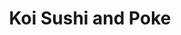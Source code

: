 ---
layout: place
title: "Koi Sushi and Poke"
permalink: /wyoming/jackson/koi-sushi-and-poke.html
stateAbbr: WY
stateName: Wyoming
cityName: Jackson
place_id: ChIJv5g1icAbU1MREe8-9Wn_g3E
photos:
  - name: >-
      places/ChIJv5g1icAbU1MREe8-9Wn_g3E/photos/AUy1YQ0QaMV4qG8Uhkg3y6Vw8EEmH0WTcKyBvcALdNHlD7amcr6tzMwE8S5OcdZHFeRuVWr5vz3bDHrR0mcYgsR4ScZCkCaAU4pXIzVP4VdIH-B0sIfQZjw5_VJPTgZRNpaPixJUhs-hhfykhp_NgdcakeAr0fB1VTDOmOWCNVWi66fXyZ1xH_E_bkJtNY0XyiiwjgGQ77-HlnUr-KNriAmTW98IqoUhnmcsmH8vAMgSnnQZ8XfuEqGx2bjtl03IhJP2SErGty7Jadq17YzjaOTu8gVRu4iAglLxPe6M38AOduSpTA
    widthPx: 4032
    heightPx: 3024
    authorAttributions:
      - displayName: Koi Sushi and Poke
        uri: https://maps.google.com/maps/contrib/111550606547814472832
        photoUri: >-
          https://lh3.googleusercontent.com/a-/ALV-UjVfIxjzLgcYRmOFUUFKp301qGL5tA0QZa0R4r20xU6H40dSIube=s100-p-k-no-mo
    flagContentUri: >-
      https://www.google.com/local/imagery/report/?cb_client=maps_api_places.places_api&image_key=!1e10!2sAF1QipP-kc-NrkzCB2xOTeVUicSQji8v0ZN882vWhi85&hl=en-US
    googleMapsUri: >-
      https://www.google.com/maps/place//data=!3m4!1e2!3m2!1sAF1QipP-kc-NrkzCB2xOTeVUicSQji8v0ZN882vWhi85!2e10!4m2!3m1!1s0x53531bc0893598bf:0x7183ff69f53eef11
  - name: >-
      places/ChIJv5g1icAbU1MREe8-9Wn_g3E/photos/AUy1YQ0w2BBJwPI1bDqy6uoO7nitOOYSZ0KcyLBMhsnCgq0n4AzbwogdPK5Qf1ax53ib8o39Voc_z-Qb4ykVNXvCrZ9ch_b0iel3BzphGHYhnrH6rWEVf89yZ_fVW9pQvsEhI3Y4W9HyGGZYMPBg6NPHtOtbOoTnNxONnL3Fq9T9uFzXktFU9HDzMBNTohpf9xVZ6dgTPX7UQ6WIh_nn-Lz83sqEDc5quJCE8lEG7WljWfAsLRlrx_4fyuJu1BTFmtWccAl02TwvsV3XaP6RkOvnq0RfOU1qD-N-3QrY4N6lRmJTCw
    widthPx: 1440
    heightPx: 811
    authorAttributions:
      - displayName: Koi Sushi and Poke
        uri: https://maps.google.com/maps/contrib/111550606547814472832
        photoUri: >-
          https://lh3.googleusercontent.com/a-/ALV-UjVfIxjzLgcYRmOFUUFKp301qGL5tA0QZa0R4r20xU6H40dSIube=s100-p-k-no-mo
    flagContentUri: >-
      https://www.google.com/local/imagery/report/?cb_client=maps_api_places.places_api&image_key=!1e10!2sAF1QipP_IynY38a8no_vQ2xnapEwxcM8r_gpObKhkaHL&hl=en-US
    googleMapsUri: >-
      https://www.google.com/maps/place//data=!3m4!1e2!3m2!1sAF1QipP_IynY38a8no_vQ2xnapEwxcM8r_gpObKhkaHL!2e10!4m2!3m1!1s0x53531bc0893598bf:0x7183ff69f53eef11
  - name: >-
      places/ChIJv5g1icAbU1MREe8-9Wn_g3E/photos/AUy1YQ2tgGpQixEgwBlqzW7NFA_qy8-DpUezfwvfinI5qB1FKHEYLWT0YdQ53lqQBw8I2PSFrZUNNWEDHDD2CwYg4uifIkfPfhq3fCy1XY2cSul7BaJCQKLWhboT-oj8KwVUMNaypJ9m7NNvQYI9i96F7_yUyhikeJUJl-to9qRicMCuvSc61TtD5R7TgijvOZ4Trj2joeV8QRkzSRtPcGN96288h7ObfmWWYgh_BN1_C_0me3SJxAY4y9oMEmoqYcYNCp0HBg8U1btR0ojIzA0CQgeD3lumxYnEBpqPtJlCxQHJIz_N7Ik7ClD22BxQfrIwDs-YlQKOmDK6Zu4YKmgTIAXBVWNxs6ffscCusno5EGJ1IiJ4MYYr8KHjObzlxfD7lf-Nie9woSEkdekTVoI0pmI6M4VZ9H-rdlCiS77Rgrk4BmgksLH9Ne7wojPExq9J
    widthPx: 3024
    heightPx: 4032
    authorAttributions:
      - displayName: Anything goes with Art
        uri: https://maps.google.com/maps/contrib/113370128353042260144
        photoUri: >-
          https://lh3.googleusercontent.com/a-/ALV-UjW7XFpTc5GtmLQK4tMvPcRF2lJMKcq4eQm6CQ52YGGC_AmQ9PhV=s100-p-k-no-mo
    flagContentUri: >-
      https://www.google.com/local/imagery/report/?cb_client=maps_api_places.places_api&image_key=!1e10!2sCIABIhADydERYRYkwWfkcMwADznp&hl=en-US
    googleMapsUri: >-
      https://www.google.com/maps/place//data=!3m4!1e2!3m2!1sCIABIhADydERYRYkwWfkcMwADznp!2e10!4m2!3m1!1s0x53531bc0893598bf:0x7183ff69f53eef11
  - name: >-
      places/ChIJv5g1icAbU1MREe8-9Wn_g3E/photos/AUy1YQ1Hc3lmgDNdV33MWsFqJDVSbQwFl3XlfdXbAnrJIvhSHvsJ-Gb5pYXnk_XVM514WFtNlmMkuekWiQ5UxFJRk5BAqO5yZzWjaGo-gllBjx9Sv_4hauasZup40aquqCQV4L0AK4ob8rEEenTZWfRSOlamQzZ_oXmFDloAp0XbWmrRC2i2MbXd8V5FgSqgDmjKZJT9FZrMcRxQfoDMhsiigaY2vRh1NeNNFn48zMqBBl4UVERZ6zB86-f68YVOS1yuHW5x6uU32mnrK96ZBWwR-XVGg0l3VnkLFokA80MqRo91ag
    widthPx: 4032
    heightPx: 3024
    authorAttributions:
      - displayName: Koi Sushi and Poke
        uri: https://maps.google.com/maps/contrib/111550606547814472832
        photoUri: >-
          https://lh3.googleusercontent.com/a-/ALV-UjVfIxjzLgcYRmOFUUFKp301qGL5tA0QZa0R4r20xU6H40dSIube=s100-p-k-no-mo
    flagContentUri: >-
      https://www.google.com/local/imagery/report/?cb_client=maps_api_places.places_api&image_key=!1e10!2sAF1QipO5ut98KWnnwDxfsVWKdClOXdptizuQkCKbbS84&hl=en-US
    googleMapsUri: >-
      https://www.google.com/maps/place//data=!3m4!1e2!3m2!1sAF1QipO5ut98KWnnwDxfsVWKdClOXdptizuQkCKbbS84!2e10!4m2!3m1!1s0x53531bc0893598bf:0x7183ff69f53eef11
  - name: >-
      places/ChIJv5g1icAbU1MREe8-9Wn_g3E/photos/AUy1YQ1FJdYDXdrwQzu_nmZy7Xpyh7EERj3u2jzQhp00DtZR2zpH7Zxe2vqE3nAjkjUzdcXl0u3fKVYwtdo6cYPIi1ls1YVHZ7e_P0NcNqLWd-dSNVm_Euh6MUnV3DDdBnHiW0oaDoV06WdFWusuZ6cC76N1F5KJT5q-SGQhyjtzOH8M9kkwnUmjyyaahs7xwko2ixFED4vfcISJ2x0nvOcI3h1rrNU_2xAFGYAtexdW6VRTO2kZP0FrIj_aTN_e9L3KSg1a_XADS8s8_Jzg5Wv4y289xWDIJeX31qCKQbPAvZrUfA3vBH0YADHy4JKyXycCtza3XFzQsDOrDv6HvkLQ6UhPRTLeXZE_T8Z841KSf1gr_bpx-_mra_AOTEJZ16Ne3MAE6rigoRlz3NUEnVpfi-rs2FutpL0Mka-gdaq7L99qzMOgaOMoV-iCJj76uhqe
    widthPx: 2268
    heightPx: 4032
    authorAttributions:
      - displayName: Anything goes with Art
        uri: https://maps.google.com/maps/contrib/113370128353042260144
        photoUri: >-
          https://lh3.googleusercontent.com/a-/ALV-UjW7XFpTc5GtmLQK4tMvPcRF2lJMKcq4eQm6CQ52YGGC_AmQ9PhV=s100-p-k-no-mo
    flagContentUri: >-
      https://www.google.com/local/imagery/report/?cb_client=maps_api_places.places_api&image_key=!1e10!2sCIABIhADydERYRYkwWfkb94ADytr&hl=en-US
    googleMapsUri: >-
      https://www.google.com/maps/place//data=!3m4!1e2!3m2!1sCIABIhADydERYRYkwWfkb94ADytr!2e10!4m2!3m1!1s0x53531bc0893598bf:0x7183ff69f53eef11
  - name: >-
      places/ChIJv5g1icAbU1MREe8-9Wn_g3E/photos/AUy1YQ0eOofgxhx_ll9WlHkDp6WGPkKofgMITcBYilHCqV6U-pauE8KWrq6jQRne_LCYJvlcDuHtWXNzxAmI1L_DOOHYACehsGye27Mw5b8dKaX5Bd3qmzF7JjhUhzcruAQn_-TxOP3M9j4UTDkvkFiUMZoVit5T20PiprcwLQjR-8X5_DGc3KoMcnkdNoU09twVNc5aAvbCB_LM5bF5ggx6e4X-Gd74tCxC7tMmhd6AEJaHebtDOHsH8HkL7TV0DnLGmgu9rwIl90NITwHl_66_s-YRCUgN7J-ebbSBMGdj3p_9Gw
    widthPx: 3024
    heightPx: 1702
    authorAttributions:
      - displayName: Koi Sushi and Poke
        uri: https://maps.google.com/maps/contrib/111550606547814472832
        photoUri: >-
          https://lh3.googleusercontent.com/a-/ALV-UjVfIxjzLgcYRmOFUUFKp301qGL5tA0QZa0R4r20xU6H40dSIube=s100-p-k-no-mo
    flagContentUri: >-
      https://www.google.com/local/imagery/report/?cb_client=maps_api_places.places_api&image_key=!1e10!2sAF1QipPKgpKmzdXKkD_gG6eoV47eN5ROY4nzqk3vQwH6&hl=en-US
    googleMapsUri: >-
      https://www.google.com/maps/place//data=!3m4!1e2!3m2!1sAF1QipPKgpKmzdXKkD_gG6eoV47eN5ROY4nzqk3vQwH6!2e10!4m2!3m1!1s0x53531bc0893598bf:0x7183ff69f53eef11
  - name: >-
      places/ChIJv5g1icAbU1MREe8-9Wn_g3E/photos/AUy1YQ0V0izCexOrfmsQlddYNeHSCayljPt98yt52pBjmPYU6HdPEUkk1sjeL7XKrhon5HjOq-XUEI5T-j62E42gX55PJRuNrhrI_wbwhdV215OykMqPCS8q1sSwwaXm7obn09Ms1m9OaMRVHzeLRvIcernyNGiLdJMkOVdSanZ6F7rc9XNWJC2xNv5B-nczirxFxrYFcToRCqazdqCqqmip4JG6bkBoSvBm63BdYKxt-opLneIbBYGXwI_zWvSRtjbSSZmNvMedEaQUA24aE1G5-F6LT7sMyCm2UDFzjc1qasBdjtJtuJ9SgHewqqgDiX6Z9KBL8ZIrK6T0KUupByuejOKMJbXjfOMlsSRbdTic5vsrihSpwOXXyGMGtRIwKNQduwpc99lGtiIReFb2m4_iXmmwlNnfOha59-2emJs9bY9WnA
    widthPx: 4032
    heightPx: 3024
    authorAttributions:
      - displayName: Blackberry BB
        uri: https://maps.google.com/maps/contrib/113464729670778330066
        photoUri: >-
          https://lh3.googleusercontent.com/a-/ALV-UjUHIb39oEenw-EQCyeobuD802KuH5BOVKalSEYJm5bdo0iYXHk=s100-p-k-no-mo
    flagContentUri: >-
      https://www.google.com/local/imagery/report/?cb_client=maps_api_places.places_api&image_key=!1e10!2sCIHM0ogKEICAgIC1keS6HQ&hl=en-US
    googleMapsUri: >-
      https://www.google.com/maps/place//data=!3m4!1e2!3m2!1sCIHM0ogKEICAgIC1keS6HQ!2e10!4m2!3m1!1s0x53531bc0893598bf:0x7183ff69f53eef11
  - name: >-
      places/ChIJv5g1icAbU1MREe8-9Wn_g3E/photos/AUy1YQ38RzopnGH2LgZ8WsYEogdSRxwCptsGc2cCTtAQgJP1F-VdIE8ZsxgMgSk1rmfhqyoC0xplTJMBDQBlkGu-cDi-_LeiDeiOTu6clNi9yPxr48eCDaC5QpNfmqYQSCK9BEsadBw939Syo-XhguNqk8MjCBKyniEztKVnMFTspLmc3lFtlMhoc9WMzoTgTgmd_mlXtCMA9qcOLb55HFzgOqtAhrgW0kBGrGZxZBvQntTOo1U4P4eFPdye8YcgonCX3dt0sCPpkOek7Q0ZxrHJoy8YTauuBMQRudjf7g5ADgzcue-mYONQsCYpBfnL98sq4g-lDtDfuylxa1sgW_jJCX4UTJ-wOaFqjRYUB09J-ei8W26ikQ17gxH9pmr8We5COnX3UwMcXftDkMAe4NpQ_M1s_AOovOArs36ClkggHCVE8OM
    widthPx: 3000
    heightPx: 4000
    authorAttributions:
      - displayName: Danielle Hendrickson
        uri: https://maps.google.com/maps/contrib/114077046388327702259
        photoUri: >-
          https://lh3.googleusercontent.com/a/ACg8ocLOnuqRAohWOtC2vVQCX-7hBqZ_1o0gRWtBTs85DoTblu-4fA=s100-p-k-no-mo
    flagContentUri: >-
      https://www.google.com/local/imagery/report/?cb_client=maps_api_places.places_api&image_key=!1e10!2sCIHM0ogKEICAgIDTyMSo2AE&hl=en-US
    googleMapsUri: >-
      https://www.google.com/maps/place//data=!3m4!1e2!3m2!1sCIHM0ogKEICAgIDTyMSo2AE!2e10!4m2!3m1!1s0x53531bc0893598bf:0x7183ff69f53eef11
  - name: >-
      places/ChIJv5g1icAbU1MREe8-9Wn_g3E/photos/AUy1YQ1PxLLGlQKPqJAloNumPSc5lFPHG6e_CmSKzeir63fMe6XbhkHmqTTYvLH4RzViDB8OrUHyGN4jzbk3gBtZ7Kyt0RpIiJ2O_nWS75c3HwkE_frM46h60YM7CpJAmi0OfVeFL5LcmwvIvu0DLoZy9Szm3oJZkFWCYzcAYwehA2d1DSNmW4sNHfxWpnqsHIP54fJBg5qI9Im-rngSaW5bvRYlHOk841GLlz-5kWVSpQIaUZy88WsCTssmz_b9gHm4ZHyhkK5eVFFbdTtDKiTjB6pQ1OXsbny6NXYod2VjclJ39g
    widthPx: 4032
    heightPx: 3024
    authorAttributions:
      - displayName: Koi Sushi and Poke
        uri: https://maps.google.com/maps/contrib/111550606547814472832
        photoUri: >-
          https://lh3.googleusercontent.com/a-/ALV-UjVfIxjzLgcYRmOFUUFKp301qGL5tA0QZa0R4r20xU6H40dSIube=s100-p-k-no-mo
    flagContentUri: >-
      https://www.google.com/local/imagery/report/?cb_client=maps_api_places.places_api&image_key=!1e10!2sAF1QipMXzM47tHnSzeDwXmUUY-Do1vstw0omhSsqjrIc&hl=en-US
    googleMapsUri: >-
      https://www.google.com/maps/place//data=!3m4!1e2!3m2!1sAF1QipMXzM47tHnSzeDwXmUUY-Do1vstw0omhSsqjrIc!2e10!4m2!3m1!1s0x53531bc0893598bf:0x7183ff69f53eef11
  - name: >-
      places/ChIJv5g1icAbU1MREe8-9Wn_g3E/photos/AUy1YQ31N2FNtslFmAtqEgvreV5DHLXu6gxoXwM4aPZONZ0x8iJwWMrsSTClY9TVvrMmOuVtK55L2Zw0ZHwp-9adwzEZxfYFFBuq_1yodxEvP__CouwLUlzvczooliaWBatY7lFQ7ad0Z5Y5XPXYI9EK4et6xDX3uJUrhqUqb2hxG6fl6s74aaD6I5oprp8AWpOnK_EUxYYvFkGwVwJn1_d9pyeWulokdZd45TGu8IxpzQUd8mcvkt0ZWbXCINYGAkRXmlcb9Wl45wH7xOMSXqwp5vlpEw__FshlqTrT5Uff9mb--Q
    widthPx: 1440
    heightPx: 1440
    authorAttributions:
      - displayName: Koi Sushi and Poke
        uri: https://maps.google.com/maps/contrib/111550606547814472832
        photoUri: >-
          https://lh3.googleusercontent.com/a-/ALV-UjVfIxjzLgcYRmOFUUFKp301qGL5tA0QZa0R4r20xU6H40dSIube=s100-p-k-no-mo
    flagContentUri: >-
      https://www.google.com/local/imagery/report/?cb_client=maps_api_places.places_api&image_key=!1e10!2sAF1QipOJs4wqv3uFWspx2WMQQ3L4Ij_1pRSA3mDdjtml&hl=en-US
    googleMapsUri: >-
      https://www.google.com/maps/place//data=!3m4!1e2!3m2!1sAF1QipOJs4wqv3uFWspx2WMQQ3L4Ij_1pRSA3mDdjtml!2e10!4m2!3m1!1s0x53531bc0893598bf:0x7183ff69f53eef11
address: 36 E Broadway Ave Unit 2-1, Jackson, WY 83001, USA
street: 36 E Broadway Ave Unit 2-1
city: Jackson
state: WY
zip: '83001'
country: USA
neighborhood: null
latitude: '43.479299'
longitude: '-110.761780'
accessibility_options:
  wheelchairAccessibleParking: true
  wheelchairAccessibleEntrance: true
  wheelchairAccessibleSeating: true
business_status: OPERATIONAL
name: Koi Sushi and Poke
google_maps_links:
  directionsUri: >-
    https://www.google.com/maps/dir//''/data=!4m7!4m6!1m1!4e2!1m2!1m1!1s0x53531bc0893598bf:0x7183ff69f53eef11!3e0
  placeUri: https://maps.google.com/?cid=8179662178786144017
  writeAReviewUri: >-
    https://www.google.com/maps/place//data=!4m3!3m2!1s0x53531bc0893598bf:0x7183ff69f53eef11!12e1
  reviewsUri: >-
    https://www.google.com/maps/place//data=!4m4!3m3!1s0x53531bc0893598bf:0x7183ff69f53eef11!9m1!1b1
  photosUri: >-
    https://www.google.com/maps/place//data=!4m3!3m2!1s0x53531bc0893598bf:0x7183ff69f53eef11!10e5
primary_type: Sushi Restaurant
opening_hours:
  regular: null
  current: null
secondary_opening_hours:
  regular:
    weekdayDescriptions: null
    type: null
  current:
    weekdayDescriptions: null
    type: null
phone: null
price_level: null
price_range: null
rating: null
rating_count: 0
website: null
description: null
reviews: null
parking_options: null
payment_options: null
allow_dogs: null
curbside_pickup: null
delivery: null
dine_in: null
good_for_children: null
good_for_groups: null
good_for_sports: null
live_music: null
menu_for_children: null
outdoor_seating: null
reservable: null
restroom: null
serves_beer: null
serves_breakfast: null
serves_brunch: null
serves_cocktails: null
serves_coffee: null
serves_dinner: null
serves_dessert: null
serves_lunch: null
serves_vegetarian_food: null
serves_wine: null
takeout: null
slug: Koi-Sushi-and-Poke

---